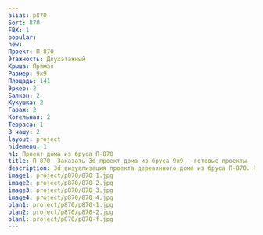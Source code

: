 ```yaml
---
alias: p870
Sort: 870
FBX: 1
popular: 
new: 
Проект: П-870
Этажность: Двухэтажный
Крыша: Прямая
Размер: 9х9
Площадь: 141
Эркер: 2
Балкон: 2
Кукушка: 2
Гараж: 2
Котельная: 2
Терраса: 1
В чашу: 2
layout: project
hidemenu: 1
h1: Проект дома из бруса П-870
title: П-870. Заказать 3d проект дома из бруса 9х9 - готовые проекты
description: 3d визуализация проекта деревянного дома из бруса П-870. Площадь 141 м2, размер 9х9. Вы можете внести любые изменения в проект.
image1: project/p870/870_1.jpg
image2: project/p870/870_2.jpg
image3: project/p870/870_3.jpg
image4: project/p870/870_4.jpg
plan1: project/p870/p870-1.jpg
plan2: project/p870/p870-2.jpg
planl: project/p870/p870-f.jpg
---
```

